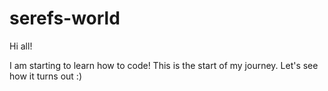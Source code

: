 # serefs-world


Hi all!

I am starting to learn how to code! This is the start of my journey.
Let's see how it turns out :) 
